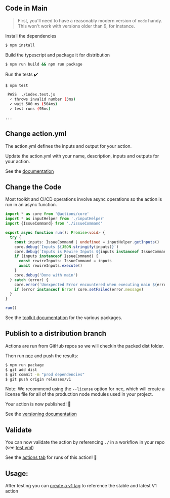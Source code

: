 ## Code in Main

> First, you'll need to have a reasonably modern version of `node` handy. This won't work with versions older than 9, for instance.

Install the dependencies  
```bash
$ npm install
```

Build the typescript and package it for distribution
```bash
$ npm run build && npm run package
```

Run the tests :heavy_check_mark:  
```bash
$ npm test

 PASS  ./index.test.js
  ✓ throws invalid number (3ms)
  ✓ wait 500 ms (504ms)
  ✓ test runs (95ms)

...
```

## Change action.yml

The action.yml defines the inputs and output for your action.

Update the action.yml with your name, description, inputs and outputs for your action.

See the [documentation](https://help.github.com/en/articles/metadata-syntax-for-github-actions)

## Change the Code

Most toolkit and CI/CD operations involve async operations so the action is run in an async function.

```typescript
import * as core from '@actions/core'
import * as inputHelper from './inputHelper'
import {IssueCommand} from './issueCommand'

export async function run(): Promise<void> {
  try {
    const inputs: IssueCommand | undefined = inputHelper.getInputs()
    core.debug(`Inputs ${JSON.stringify(inputs)}`)
    core.debug(`Inputs is Rewire Inputs ${inputs instanceof IssueCommand}`)
    if (inputs instanceof IssueCommand) {
      const rewireInputs: IssueCommand = inputs
      await rewireInputs.execute()
    }
    core.debug('Done with main')
  } catch (error) {
    core.error(`Unexpected Error encountered when executing main ${error}`)
    if (error instanceof Error) core.setFailed(error.message)
  }
}

run()

```

See the [toolkit documentation](https://github.com/actions/toolkit/blob/master/README.md#packages) for the various packages.

## Publish to a distribution branch

Actions are run from GitHub repos so we will checkin the packed dist folder. 

Then run [ncc](https://github.com/zeit/ncc) and push the results:
```bash
$ npm run package
$ git add dist
$ git commit -m "prod dependencies"
$ git push origin releases/v1
```

Note: We recommend using the `--license` option for ncc, which will create a license file for all of the production node modules used in your project.

Your action is now published! :rocket: 

See the [versioning documentation](https://github.com/actions/toolkit/blob/master/docs/action-versioning.md)

## Validate

You can now validate the action by referencing `./` in a workflow in your repo (see [test.yml](workflows/test-form.yml))


See the [actions tab](../../../actions) for runs of this action! :rocket:

## Usage:

After testing you can [create a v1 tag](https://github.com/actions/toolkit/blob/master/docs/action-versioning.md) to reference the stable and latest V1 action
